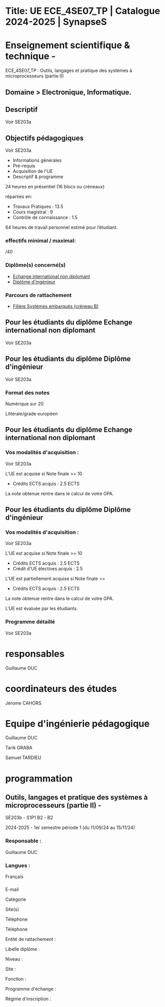 # Title: UE ECE_4SE07_TP | Catalogue 2024-2025 | SynapseS

#  [ ](/catalogue/2024-2025) Enseignement scientifique & technique \-
ECE_4SE07_TP : Outils, langages et pratique des systèmes à microprocesseurs
(partie II)

## Domaine > Electronique, Informatique.

## Descriptif

Voir SE203a

## Objectifs pédagogiques

Voir SE203a

  * Informations générales
  * Pré-requis
  * Acquisition de l'UE
  * Descriptif & programme

24 heures en présentiel (16 blocs ou créneaux)

réparties en:

  * Travaux Pratiques : 13.5
  * Cours magistral : 9
  * Contrôle de connaissance : 1.5

64 heures de travail personnel estimé pour l’étudiant.

### effectifs minimal / maximal:

/40

### Diplôme(s) concerné(s)

  * [Echange international non diplomant](/catalogue/2024-2025/diplome/1/PEI-echange-international-non-diplomant)
  * [Diplôme d'ingénieur](/catalogue/2024-2025/diplome/4/ING-diplome-d-ingenieur)

### Parcours de rattachement

  * [Filière Systèmes embarqués (créneau B)](/catalogue/2024-2025/parcours/1377/SE-filiere-systemes-embarques-creneau-b)

## Pour les étudiants du diplôme Echange international non diplomant

Voir SE203a

## Pour les étudiants du diplôme Diplôme d'ingénieur

Voir SE203a

### Format des notes

Numérique sur 20

Littérale/grade européen

## Pour les étudiants du diplôme Echange international non diplomant

### Vos modalités d'acquisition :

Voir SE203a

L'UE est acquise si Note finale >= 10

  * Crédits ECTS acquis : 2.5 ECTS

La note obtenue rentre dans le calcul de votre GPA.

## Pour les étudiants du diplôme Diplôme d'ingénieur

### Vos modalités d'acquisition :

Voir SE203a

L'UE est acquise si Note finale >= 10

  * Crédits ECTS acquis : 2.5 ECTS
  * Crédit d'UE électives acquis : 2.5

L'UE est partiellement acquise si Note finale >=

  * Crédits ECTS acquis : 2.5 ECTS

La note obtenue rentre dans le calcul de votre GPA.

L'UE est évaluée par les étudiants.

### Programme détaillé

Voir SE203a

# responsables

Guillaume DUC

# coordinateurs des études

Jérome CAHORS

# Equipe d'ingénierie pédagogique

Guillaume DUC

Tarik GRABA

Samuel TARDIEU

# programmation

## Outils, langages et pratique des systèmes à microprocesseurs (partie II) -
SE203b - S1P1 B2 - B2

2024-2025 - 1er semestre période 1 (du 11/09/24 au 15/11/24)

### Responsable :

Guillaume DUC

### Langues :

Français

###

E-mail

Catégorie

Site(s)

Téléphone

Téléphone

Entité de rattachement :

Libelle diplôme :

Niveau :

Site :

Fonction :

Programme d'échange :

Régime d'inscription :

